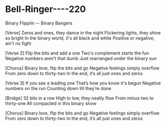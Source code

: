 # Bell-Ringer----220
Binary Flipplin -- Binary Bangers

[Verse]
Zeros and ones, they dance in the night
Flickering lights, they shine so bright
In the binary world, it's all black and white
Positive or negative, ain't no fight

[Verse 2]
Flip the bits and add a one
Two's complement starts the fun
Negative numbers aren't that dumb
Just rearranged under the binary sun

[Chorus]
Binary love, flip the bits and go
Negative feelings simply overflow
From zero down to thirty-two
In the end, it’s all just ones and zeros

[Verse 3]
If you see a leading one
That’s how you know it's begun
Negative numbers on the run
Counting down till they’re done

[Bridge]
32 bits in a row
High to low, they neatly flow
From minus two to thirty-one
All compacted in this binary show

[Chorus]
Binary love, flip the bits and go
Negative feelings simply overflow
From zero down to thirty-two
In the end, it’s all just ones and zeros
